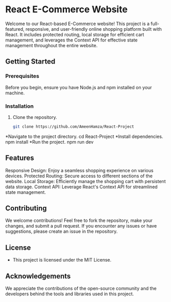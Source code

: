 # React E-Commerce Website

Welcome to our React-based E-Commerce website! This project is a full-featured, responsive, and user-friendly online shopping platform built with React. It includes protected routing, local storage for efficient cart management, and leverages the Context API for effective state management throughout the entire website.

## Getting Started

### Prerequisites

Before you begin, ensure you have Node.js and npm installed on your machine.

### Installation

1. Clone the repository.
   ```bash
   git clone https://github.com/AmeenHamza/React-Project

*Navigate to the project directory.
cd React-Project
*Install dependencies.
npm install
*Run the project.
npm run dev

## Features
Responsive Design: Enjoy a seamless shopping experience on various devices.
Protected Routing: Secure access to different sections of the website.
Local Storage: Efficiently manage the shopping cart with persistent data storage.
Context API: Leverage React's Context API for streamlined state management.

## Contributing
We welcome contributions! Feel free to fork the repository, make your changes, and submit a pull request. If you encounter any issues or have suggestions, please create an issue in the repository.

## License
* This project is licensed under the MIT License.

## Acknowledgements
We appreciate the contributions of the open-source community and the developers behind the tools and libraries used in this project.
